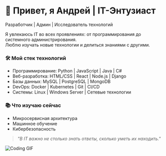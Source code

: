 # 👋 Привет, я Андрей | IT-Энтузиаст

Разработчик | Админ | Исследователь технологий

Я увлекаюсь IT во всех проявлениях: от программирования до системного администрирования.  
Люблю изучать новые технологии и делиться знаниями с другими.  

### 🛠 Мой стек технологий
- Программирование: Python | JavaScript | Java | C#
- Веб-разработка: HTML/CSS | React | Node.js | Django
- Базы данных: MySQL | PostgreSQL | MongoDB
- DevOps: Docker | Kubernetes | Git | CI/CD
- Системы: Linux | Windows Server | Сетевые технологии


### 📚 Что изучаю сейчас
- Микросервисная архитектура
- Машинное обучение
- Кибербезопасность




> *"В IT важно не столько знать ответы, сколько уметь их находить."*

![Coding GIF](https://media.giphy.com/media/QssGEmpkyEOhBCb7e1/giphy.gif)